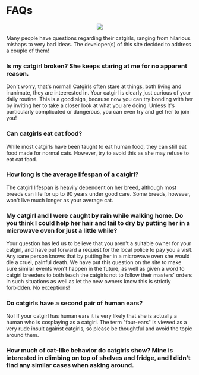 # FAQs
<p align="center">
  <img src="https://media.tenor.com/images/75643dba58e8fcc22474a82d94d393c3/tenor.gif">
</p1>

Many people have questions regarding their catgirls, ranging from hilarious mishaps to very bad ideas. The developer(s) of this site decided to address a couple of them!

### Is my catgirl broken? She keeps staring at me for no apparent reason.
Don't worry, that's normal! Catgirls often stare at things, both living and inanimate, they are inteerested in. Your catgirl is clearly just curious of your daily routine. This is a good sign, because now you can try bonding with her by inviting her to take a closer look at what you are doing. Unless it's particularly complicated or dangerous, you can even try and get her to join you!

### Can catgirls eat cat food?
While most catgirls have been taught to eat human food, they can still eat food made for normal cats. However, try to avoid this as she may refuse to eat cat food.

### How long is the average lifespan of a catgirl?
The catgirl lifespan is heavily dependent on her breed, although most breeds can life for up to 90 years under good care. Some breeds, however, won't live much longer as your average cat.

### My catgirl and I were caught by rain while walking home. Do you think I could help her hair and tail to dry by putting her in a microwave oven for just a little while?
Your question has led us to believe that you aren't a suitable owner for your catgirl, and have put forward a request for the local police to pay you a visit. Any sane person knows that by putting her in a microwave oven she would die a cruel, painful death. We have put this question on the site to make sure similar events won't happen in the future, as well as given a word to catgirl breeders to both teach the catgirls not to follow their masters' orders in such situations as well as let the new owners know this is strictly forbidden. No exceptions!

### Do catgirls have a second pair of human ears?
No! If your catgirl has human ears it is very likely that she is actually a human who is cosplaying as a catgirl. The term "four-ears" is viewed as a very rude insult against catgirls, so please be thoughtful and avoid the topic around them.

### How much of cat-like behavior do catgirls show? Mine is interested in climbing on top of shelves and fridge, and I didn't find any similar cases when asking around.
